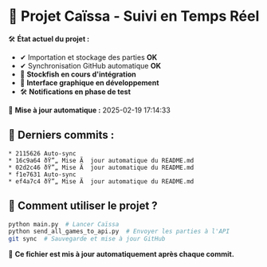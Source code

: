 ﻿# 📌 Projet Caïssa - Suivi en Temps Réel

🛠️ **État actuel du projet :**
- ✔ Importation et stockage des parties **OK**
- ✔ Synchronisation GitHub automatique **OK**
- 🔄 **Stockfish en cours d'intégration**
- 🔄 **Interface graphique en développement**
- 🛠 **Notifications en phase de test**

📅 **Mise à jour automatique :** 2025-02-19 17:14:33

## 🔄 Derniers commits :
```
* 2115626 Auto-sync
* 16c9a64 ðŸ”„ Mise Ã  jour automatique du README.md
* 02d2c46 ðŸ”„ Mise Ã  jour automatique du README.md
* f1e7631 Auto-sync
* ef4a7c4 ðŸ”„ Mise Ã  jour automatique du README.md
```

## 💾 Comment utiliser le projet ?
```bash
python main.py  # Lancer Caïssa
python send_all_games_to_api.py  # Envoyer les parties à l'API
git sync  # Sauvegarde et mise à jour GitHub
```

🔄 **Ce fichier est mis à jour automatiquement après chaque commit.**
